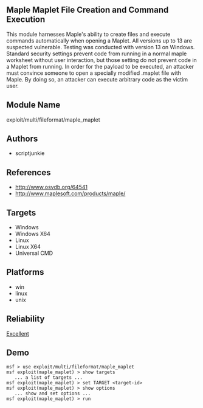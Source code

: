 ## Maple Maplet File Creation and Command Execution

This module harnesses Maple's ability to create files and 
execute commands automatically when opening a Maplet. All 
versions up to 13 are suspected vulnerable. Testing was 
conducted with version 13 on Windows. Standard security 
settings prevent code from running in a normal maple 
worksheet without user interaction, but those setting do not 
prevent code in a Maplet from running. In order for the 
payload to be executed, an attacker must convince someone to 
open a specially modified .maplet file with Maple. By doing 
so, an attacker can execute arbitrary code as the victim 
user.


## Module Name
exploit/multi/fileformat/maple_maplet

## Authors
* scriptjunkie


## References
* http://www.osvdb.org/64541
* http://www.maplesoft.com/products/maple/



## Targets
* Windows
* Windows X64
* Linux
* Linux X64
* Universal CMD


## Platforms
* win
* linux
* unix

## Reliability
[Excellent](https://github.com/rapid7/metasploit-framework/wiki/Exploit-Ranking)

## Demo

```
msf > use exploit/multi/fileformat/maple_maplet
msf exploit(maple_maplet) > show targets
   ... a list of targets ...
msf exploit(maple_maplet) > set TARGET <target-id>
msf exploit(maple_maplet) > show options
   ... show and set options ...
msf exploit(maple_maplet) > run
```
    
    
